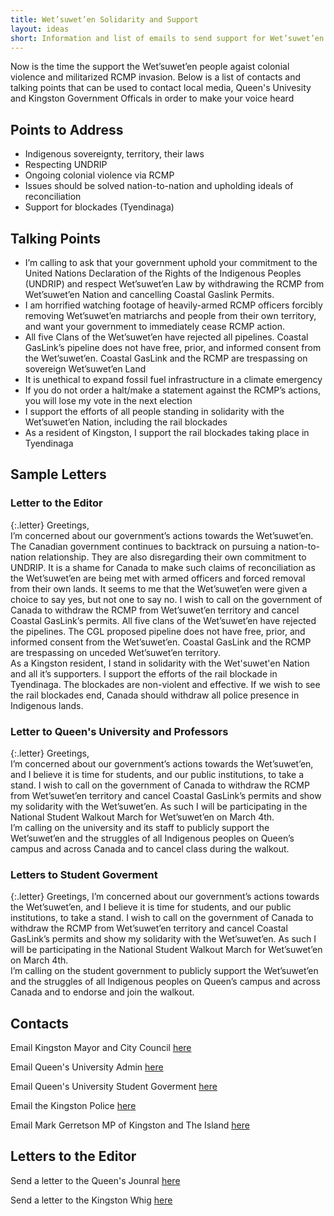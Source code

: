 ```yaml
---
title: Wet’suwet’en Solidarity and Support
layout: ideas
short: Information and list of emails to send support for Wet’suwet’en
---
```


Now is the time the support the Wet’suwet’en people agaist colonial violence and militarized RCMP invasion. Below is a list of contacts and talking points that can be used to contact local media, Queen's Univesity and Kingston Government Officals in order to make your voice heard

## Points to Address

- Indigenous sovereignty, territory, their laws
- Respecting UNDRIP
- Ongoing colonial violence via RCMP
- Issues should be solved nation-to-nation and upholding ideals of reconciliation
- Support for blockades (Tyendinaga)

## Talking Points

- I’m calling to ask that your government uphold your commitment to the United Nations Declaration of the Rights of the Indigenous Peoples (UNDRIP) and respect Wet’suwet’en Law by withdrawing the RCMP from Wet’suwet’en Nation and cancelling Coastal Gaslink Permits.
- I am horrified watching footage of heavily-armed RCMP officers forcibly removing Wet’suwet’en matriarchs and people from their own territory, and want your government to immediately cease RCMP action.
- All five Clans of the Wet’suwet’en have rejected all pipelines.  Coastal GasLink’s pipeline does not have free, prior, and informed consent from the Wet’suwet’en.  Coastal GasLink and the RCMP are trespassing on sovereign Wet’suwet’en Land
- It is unethical to expand fossil fuel infrastructure in a climate emergency
- If you do not order a halt/make a statement against the RCMP’s actions, you will lose my vote in the next election
- I support the efforts of all people standing in solidarity with the Wet’suwet’en Nation, including the rail blockades
- As a resident of Kingston, I support the rail blockades taking place in Tyendinaga

## Sample Letters

### Letter to the Editor

{:.letter}
Greetings,  
I’m concerned about our government’s actions towards the Wet’suwet’en. The Canadian government continues to backtrack on pursuing a nation-to-nation relationship. They are also disregarding their own commitment to UNDRIP. It is a shame for Canada to make such claims of reconciliation as the Wet’suwet’en are being met with armed officers and forced removal from their own lands. It seems to me that the Wet’suwet’en were given a choice to say yes, but not one to say no. I wish to call on the government of Canada to withdraw the RCMP from Wet’suwet’en territory and cancel Coastal GasLink’s permits. All five clans of the Wet’suwet’en have rejected the pipelines. The CGL proposed pipeline does not have free, prior, and informed consent from the Wet’suwet’en. Coastal GasLink and the RCMP are trespassing on unceded Wet’suwet’en territory.  
As a Kingston resident, I stand in solidarity with the Wet'suwet'en Nation and all it’s supporters. I support the efforts of the rail blockade in Tyendinaga. The blockades are non-violent and effective. If we wish to see the rail blockades end, Canada should withdraw all police presence in Indigenous lands.

### Letter to Queen's University and Professors

{:.letter}
Greetings,  
I’m concerned about our government’s actions towards the Wet’suwet’en, and I believe it is time for students, and our public institutions, to take a stand. I wish to call on the government of Canada to withdraw the RCMP from Wet’suwet’en territory and cancel Coastal GasLink’s permits and show my solidarity with the Wet’suwet’en. As such I will be participating in the National Student Walkout March for Wet’suwet’en on March 4th.  
I’m calling on the university and its staff to publicly support the Wet’suwet’en and the struggles of all Indigenous peoples on Queen’s campus and across Canada and to cancel class during the walkout.

### Letters to Student Goverment

{:.letter}
Greetings,
I’m concerned about our government’s actions towards the Wet’suwet’en, and I believe it is time for students, and our public institutions, to take a stand. I wish to call on the government of Canada to withdraw the RCMP from Wet’suwet’en territory and cancel Coastal GasLink’s permits and show my solidarity with the Wet’suwet’en. As such I will be participating in the National Student Walkout March for Wet’suwet’en on March 4th.  
I’m calling on the student government to publicly support the Wet’suwet’en and the struggles of all Indigenous peoples on Queen’s campus and across Canada and to endorse and join the walkout.  

## Contacts

Email Kingston Mayor and City Council [here][1]

Email Queen's University Admin [here][2]

Email Queen's University Student Goverment [here][3]

Email the Kingston Police [here](mailto:chief@kingstonpolice.ca)

Email Mark Gerretson MP of Kingston and The Island [here](mailto:mark.gerretsen@parl.gc.ca)

## Letters to the Editor

Send a letter to the Queen's Jounral [here](mailto:journal_editors@ams.queensu.ca?subject=Letter%20to%20the%20editors)

Send a letter to the Kingston Whig [here](mailto:whig.local@sunmedia.ca?subject=Letter%20to%20the%20editors)

[1]: mailto:mayor@cityofkingston.ca,goosterhof@cityofkingston.ca,schapelle@cityofkingston.ca,losanic@cityofkingston.ca,whill@cityofkingston.ca,bdoherty@cityofkingston.ca,rkiley@cityofkingston.ca,mrholland@cityofkingston.ca,jmclaren@cityofkingston.ca,jneill@cityofkingston.ca,pstroud@cityofkingston.ca,rhutchison@cityofkingston.ca,RNBoehme@cityofkingston.ca?subject=Wet'suwet'en

[2]: mailto:principal@queensu.ca,provost@queensu.ca,engdean@queensu.ca,deanartsci@queensu.ca,david.saunders@queensu.ca,smithdean@queensu.ca,rebecca.luce-Kapler@queensu.ca,deansgsr@queensu.ca,richard.reznick@queensu.ca,mark.walters@queensu.ca,vpdean.sa@queensu.ca?subject=Wet'suwet'en

[3]: mailto:president@ams.queensu.ca,vpops@ams.queensu.ca,vpua@ams.queensu.ca,external.advocacy@ams.queensu.ca,sic@ams.queensu.ca,board.chair@ams.queensu.ca,newpresident@ams.queensu.ca,newvpops@ams.queensu.ca,newvpua@ams.queensu.ca,president@sgps.ca,rector@queensu.ca?subject=Wet'suwet'en
